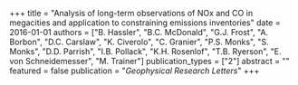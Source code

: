 +++
title = "Analysis of long-term observations of NOx and CO in megacities and application to constraining emissions inventories"
date = 2016-01-01
authors = ["B. Hassler", "B.C. McDonald", "G.J. Frost", "A. Borbon", "D.C. Carslaw", "K. Civerolo", "C. Granier", "P.S. Monks", "S. Monks", "D.D. Parrish", "I.B. Pollack", "K.H. Rosenlof", "T.B. Ryerson", "E. von Schneidemesser", "M. Trainer"]
publication_types = ["2"]
abstract = ""
featured = false
publication = "*Geophysical Research Letters*"
+++

